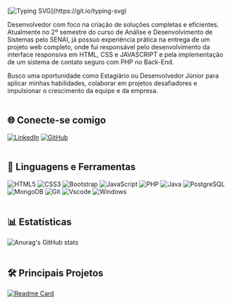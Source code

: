 [![Typing SVG](https://readme-typing-svg.demolab.com?font=Fira+Code&weight=500&size=25&duration=1500&pause=1000&color=FFFFFF&background=6AF9FF00&vCenter=true&width=435&lines=Ol%C3%A1!%F0%9F%91%8B;Eu+sou+o+Nickolas+Machado!)](https://git.io/typing-svg)

Desenvolvedor com foco na criação de soluções completas e eficientes. Atualmente no 2º semestre do curso de Análise e Desenvolvimento de Sistemas pelo SENAI, já possuo experiência prática na entrega de um projeto web completo, onde fui responsável pelo desenvolvimento da interface responsiva em HTML, CSS e JAVASCRIPT e pela implementação de um sistema de contato seguro com PHP no Back-End.

Busco uma oportunidade como Estagiário ou Desenvolvedor Júnior para aplicar minhas habilidades, colaborar em projetos desafiadores e impulsionar o crescimento da equipe e da empresa.
<br>
<br>

## 🌐 Conecte-se comigo
[![LinkedIn](https://img.shields.io/badge/LinkedIn-0077B5?style=for-the-badge&logo=linkedin&logoColor=white)](https://www.linkedin.com/in/nickolasrmachado/)
[![GitHub](https://img.shields.io/badge/GitHub-000?style=for-the-badge&logo=github&logoColor=white)](https://github.com/nick0lasrm)
<br>
<br>

## 🧰 Linguagens e Ferramentas
![HTML5](https://img.shields.io/badge/HTML5-E34F26?style=for-the-badge&logo=html5&logoColor=white)
![CSS3](https://img.shields.io/badge/CSS3-1572B6?style=for-the-badge&logo=css3&logoColor=white)
![Bootstrap](https://img.shields.io/badge/-boostrap-221199?style=for-the-badge&logo=bootstrap)
![JavaScript](https://img.shields.io/badge/JavaScript-F7DF1E?style=for-the-badge&logo=javascript&logoColor=black)
![PHP](https://img.shields.io/badge/PHP-777BB4?style=for-the-badge&logo=php&logoColor=white)
![Java](https://img.shields.io/badge/java-%23ED8B00.svg?style=for-the-badge&logo=openjdk&logoColor=white)
![PostgreSQL](https://img.shields.io/badge/PostgreSQL-224499?style=for-the-badge&logo=postgresql)
![MongoDB](https://img.shields.io/badge/MongoDB-%234ea94b.svg?style=for-the-badge&logo=mongodb&logoColor=white)
![Git](https://img.shields.io/badge/GIT-E44C30?style=for-the-badge&logo=git&logoColor=white)
![Vscode](https://img.shields.io/badge/Vscode-007ACC?style=for-the-badge&logo=visual-studio-code&logoColor=white)
![Windows](https://img.shields.io/badge/Windows-000?style=for-the-badge&logo=windows&logoColor=2CA5E0)
<br>
<br>

## 📊 Estatísticas
![Anurag's GitHub stats](https://github-readme-stats.vercel.app/api?username=nick0lasrm&show_icons=true&icon_color=fff&bg_color=000&theme=dark)
<br>
<br>

## 🛠️ Principais Projetos
[![Readme Card](https://github-readme-stats.vercel.app/api/pin/?username=nick0lasrm&repo=Site-ADG-S.I&icon_color=fff&bg_color=000&theme=dark)](https://github.com/nick0lasrm/Site-ADG-S.I/)


